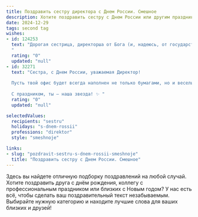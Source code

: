 ```yaml
---
title: Поздравить сестру директора с Днем России. Смешное
description: Хотите поздравить сестру с Днем России или другим праздником? Наш ИИ создаст незабываемое поздравление, а вы обязательно выделитесь среди других.  
date: 2024-12-29
tags: second tag
wishes:
- id: 124253
  text: "Дорогая сестрица, директорша от Бога (и, надеюсь, от государства тоже!), с Днём России!  Желаю тебе, чтобы твоя управленческая хватка была настолько же твёрдой, как наша вера в светлое будущее, а чувство юмора — настолько же острым, как острый дефицит времени у любого директора.  Пусть твой рабочий день будет короче, а зарплата — длиннее, а отдыхать ты будешь так же круто, как отдыхают президенты после принятия важных решений. С праздником!
  "
  rating: "0"
  updated: "null"
- id: 32271
  text: "Сестра, с Днем России, уважаемая Директор!
  
  Пусть твой офис будет всегда наполнен не только бумагами, но и весельем, как наш праздник! Желаю, чтобы твои подчиненные работали так же усердно, как ты выбираешь самые вкусные пирожки для офисного чаепития! Пусть твой день будет такой же яркий и патриотичный, как флаги на Красной площади, и каждый новый проект пусть приносит столько радости, сколько праздничных фейерверков над Кремлем!
  
  С праздником, ты — наша звезда! ✨ "
  rating: "0"
  updated: "null"

selectedValues:
  recipients: "sestru"
  holidays: "s-dnem-rossii"
  professions: "direktor"
  style: "smeshnoje"

links:
- slug: "pozdravit-sestru-s-dnem-rossii-smeshnoje"
  title: "Поздравить сестру с Днем России. Смешное"
---
```


Здесь вы найдете отличную подборку поздравлений на любой случай.
Хотите поздравить друга с днём рождения, коллегу с профессиональным праздником или близких с Новым годом? У нас есть всё, чтобы сделать ваш поздравительный текст незабываемым. Выбирайте нужную категорию и находите лучшие слова для ваших близких и друзей!
